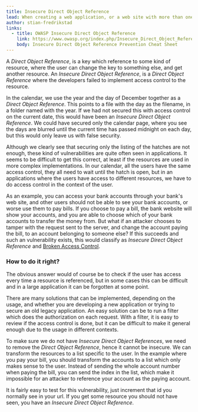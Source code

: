 ```yaml
---
title: Insecure Direct Object Reference
lead: When creating a web application, or a web site with more than one page, you will need to reference different resources. If you create a blog, you need to create unique paths to all the blog posts, like we are doing in this Christmas calendar. You see that the url is https://security.christmas/2018/20, where 2018 is a reference to the year, and 20 to the day of December. It is a fairly simple system, and you may have tried to skip ahead, but been met by a page saying you have to wait a bit longer?
author: stian-fredrikstad
links:
  - title: OWASP Insecure Direct Object Reference
    link: https://www.owasp.org/index.php/Insecure_Direct_Object_Reference_Prevention_Cheat_Sheet
    body: Insecure Direct Object Reference Prevention Cheat Sheet
--- 
```


A *Direct Object Reference*, is a key which reference to some kind of resource, where the user can change the key to something else, and get another resource.
An *Insecure Direct Object Reference*, is a *Direct Object Reference* where the developers failed to implement access control to the resource.

In the calendar, we use the year and the day of December together as a *Direct Object Reference*.
This points to a file with the day as the filename, in a folder named with the year. 
If we had not secured this with access control on the current date, this would have been an *Insecure Direct Object Reference*. 
We could have secured only the calendar page, where you see the days are blurred until the current time has passed midnight on each day, but this would only leave us with false security.

Although we clearly see that securing only the listing of the hatches are not enough, these kind of vulnerabilities are quite often seen in applications. 
It seems to be difficult to get this correct, at least if the resources are used in more complex implementations. 
In our calendar, all the users have the same access control, they all need to wait until the hatch is open, but in an applications where the users have access to different resources, we have to do access control in the context of the user. 

As an example, you can access your bank accounts through your bank's web site, and other users should not be able to see your bank accounts, or worse use them to pay bills. 
If you choose to pay a bill, the bank website will show your accounts, and you are able to choose which of your bank accounts to transfer the money from. 
But what if an attacker chooses to tamper with the request sent to the server, and change the account paying the bill, to an account belonging to someone else? 
If this succeeds and such an vulnerability exists, this would classify as *Insecure Direct Object Reference* and [Broken Access Control](https://www.owasp.org/index.php/Broken_Access_Control).

### How to do it right?

The obvious answer would of course be to check if the user has access every time a resource is referenced, but in some cases this can be difficult and in a large application it can be forgotten at some point.

There are many solutions that can be implemented, depending on the usage, and whether you are developing a new application or trying to secure an old legacy application.
An easy solution can be to run a filter which does the authorization on each request. With a filter, it is easy to review if the access control is done, but it can be difficult to make it general enough due to the usage in different contexts.

To make sure we do not have *Insecure Direct Object References*, we need to remove the *Direct Object Reference*, hence it cannot be insecure.
We can transform the resources to a list specific to the user. 
In the example where you pay your bill, you should transform the accounts to a list which only makes sense to the user.
Instead of sending the whole account number when paying the bill, you can send the index in the list, which make it impossible for an attacker to reference your account as the paying account.

It is fairly easy to test for this vulnerability, just increment that id you normally see in your url. 
If you get some resource you should not have seen, you have an *Insecure Direct Object Reference*. 

